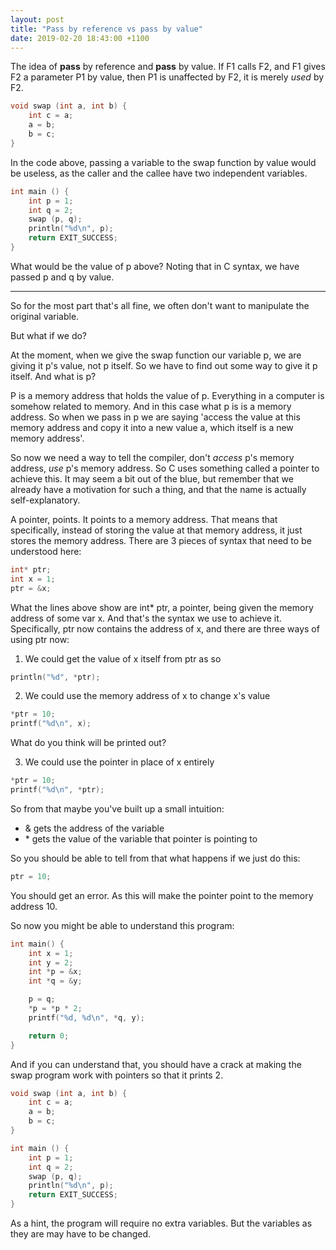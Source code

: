 ```yaml
---
layout: post
title: "Pass by reference vs pass by value"
date: 2019-02-20 18:43:00 +1100
---
```


The idea of **pass** by reference and **pass** by value. If F1 calls F2, and F1 gives F2 a parameter P1 by value, then P1 is unaffected by F2, it is merely *used* by F2.

```C
void swap (int a, int b) {
	int c = a;
	a = b;
	b = c;
}
```

In the code above, passing a variable to the swap function by value would be useless, as the caller and the callee have two independent variables.

```C
int main () {
	int p = 1;
	int q = 2;
	swap (p, q);
	println("%d\n", p);
	return EXIT_SUCCESS;
}
```

What would be the value of p above? Noting that in C syntax, we have passed p and q by value.

---

So for the most part that's all fine, we often don't want to manipulate the original variable.

But what if we do?

At the moment, when we give the swap function our variable p, we are giving it p's value, not p itself. So we have to find out some way to give it p itself. And what is p?

P is a memory address that holds the value of p. Everything in a computer is somehow related to memory. And in this case what p is is a memory address. So when we pass in p we are saying 'access the value at this memory address and copy it into a new value a, which itself is a new memory address'.

So now we need a way to tell the compiler, don't *access* p's memory address, *use* p's memory address. So C uses something called a pointer to achieve this. It may seem a bit out of the blue, but remember that we already have a motivation for such a thing, and that the name is actually self-explanatory.

A pointer, points. It points to a memory address. That means that specifically, instead of storing the value at that memory address, it just stores the memory address. There are 3 pieces of syntax that need to be understood here:

```C
int* ptr;
int x = 1;
ptr = &x;
```

What the lines above show are int\* ptr, a pointer, being given the memory address of some var x. And that's the syntax we use to achieve it. Specifically, ptr now contains the address of x, and there are three ways of using ptr now:

1. We could get the value of x itself from ptr as so
```C
println("%d", *ptr);
```
2. We could use the memory address of x to change x's value
```C
*ptr = 10;
printf("%d\n", x);
```
What do you think will be printed out?

3. We could use the pointer in place of x entirely
```C
*ptr = 10;
printf("%d\n", *ptr);
```

So from that maybe you've built up a small intuition:
- & gets the address of the variable
- \* gets the value of the variable that pointer is pointing to

So you should be able to tell from that what happens if we just do this:

```C
ptr = 10;
```

You should get an error. As this will make the pointer point to the memory address 10.

So now you might be able to understand this program:

```C
int main() {
	int x = 1;
	int y = 2;
	int *p = &x;
	int *q = &y;

	p = q;
	*p = *p * 2;
	printf("%d, %d\n", *q, y);

	return 0;
}
```

And if you can understand that, you should have a crack at making the swap program work with pointers so that it prints 2.


```C
void swap (int a, int b) {
	int c = a;
	a = b;
	b = c;
}

int main () {
	int p = 1;
	int q = 2;
	swap (p, q);
	println("%d\n", p);
	return EXIT_SUCCESS;
}
```

As a hint, the program will require no extra variables. But the variables as they are may have to be changed.
